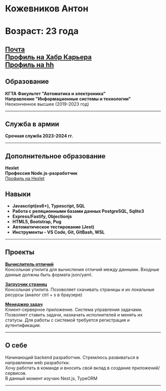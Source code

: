 # Кожевников Антон
# Возраст: 23 года
[Почта](koshevnikov.job@gmail.com)\
[Профиль на Хабр Карьера](https://career.habr.com/artkiller971)\
[Профиль на hh](https://hh.ru/resume/3eb2fffeff0ef7d5400039ed1f43664a35694f)
---



## Образование
**КГТА**
**Факультет "Автоматика и электроника"**\
**Направление "Информационные системы и технологии"**\
Неоконченное высшее (2019-2023 год)

---


## Служба в армии
**Срочная служба 2023-2024 гг.**

---

## Дополнительное образование
**Hexlet**\
**Профессия Node.js-разработчик**\
[Профиль на Hexlet](https://ru.hexlet.io/u/artkiller)


## Навыки
- **Javascript(es6+), Typescript, SQL**
- **Работа с реляционными базами данных PostgreSQL, Sqlite3**
- **Express/Fastify, Objectionjs**
- **HTML5, Bootstrap, Pug**
- **Автоматическое тестирование (Jest)**
- **Инструменты - VS Code, Git, GitBash, WSL**

---

## Проекты
**[Вычислитель отличий](https://github.com/Artkiller971/backend-project-lvl2)**\
Консольная утилита для вычисления отличий между данными. Входные данные должны быть формата json/yaml.

**[Загрузчик страниц](https://github.com/Artkiller971/backend-project-lvl3)**\
Консольная утилита. Позоволяет скачивать страницы и их локальные ресурсы (аналог ctrl + s в браузере)

**[Менеджер задач](https://github.com/Artkiller971/backend-project-lvl4)**\
Клиент-серверное приложение. Система управления задачами. Позволяет ставить задачи, назначать исполнителей и менять их статусы. Для работы с системой требуется регистрация и аутентификация.

---

## О себе
Начинающий backend разработчик. Стремлюсь развиваться в направлении web разработки.\
Хочу работать в команде и вносить свой вклад в создание приложений/сервисов.\
В данный момент изучаю Nest.js, TypeORM



---

